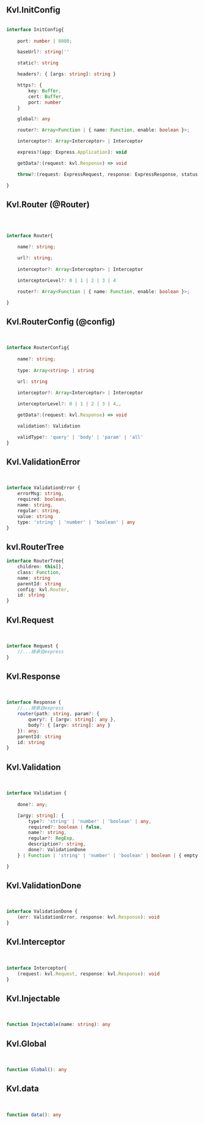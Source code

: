 

## Kvl.InitConfig

```typescript

interface InitConfig{
	
	port: number | 8080;

	baseUrl?: string|''

	static?: string

	headers?: { [args: string]: string }

	https?: {
		key: Buffer,
		cert: Buffer,
		port: number
	}

	global?: any

	router?: Array<Function | { name: Function, enable: boolean }>;

	interceptor?: Array<Interceptor> | Interceptor

	express?(app: Express.Application): void

	getData?:(request: kvl.Response) => void

	throw?:(request: ExpressRequest, response: ExpressResponse, status: number, error: Error) => void;

}
```
## Kvl.Router (@Router)

<br>

```typescript

interface Router{

	name?: string;

	url?: string;
	
	interceptor?: Array<Interceptor> | Interceptor

	interceptorLevel?: 0 | 1 | 2 | 3 | 4

	router?: Array<Function | { name: Function, enable: boolean }>;

}
```
## Kvl.RouterConfig (@config)

<br>

```typescript
interface RouterConfig{
	
	name?: string;
	
	type: Array<string> | string
	
	url: string

	interceptor?: Array<Interceptor> | Interceptor

	interceptorLevel?: 0 | 1 | 2 | 3 | 4,,

	getData?:(request: kvl.Response) => void

	validation?: Validation

	validType?: 'query' | 'body' | 'param' | 'all'
}
```
## Kvl.ValidationError 

<br>

```typescript
interface ValidationError {
	errorMsg: string,
	required: boolean,
	name: string,
	regular: string,
	value: string
	type: 'string' | 'number' | 'boolean' | any
}
```
## kvl.RouterTree

```typescript
interface RouterTree{
	children: this[], 
	class: Function,
	name: string
	parentId: string
	config: kvl.Router,
	id: string
}
```

## Kvl.Request 

<br>

```typescript
interface Request {
	//...继承自express
}
```

## Kvl.Response 

<br>

```typescript
interface Response {
	//...继承自express
	router(path: string, param?: {
		query?: { [argv: string]: any }, 
		body?: { [argv: string]: any }
	}): any;
	parentId: string
	id: string
}
```

## Kvl.Validation 

<br>

```typescript
interface Validation {
		
	done?: any;

	[argy: string]: {
		type?: 'string' | 'number' | 'boolean' | any,
		required?: boolean | false,
		name?: string,
		regular?: RegExp,
		description?: string,
		done?: ValidationDone
	} | Function | 'string' | 'number' | 'boolean' | boolean | { empty: string, regular: string } | any;

}
```
## Kvl.ValidationDone 

<br>

```typescript
interface ValidationDone {
	(err: ValidationError, response: kvl.Response): void
}
```


## Kvl.Interceptor 

<br>

```typescript
interface Interceptor{
	(request: kvl.Request, response: kvl.Response): void
}
```

## Kvl.Injectable 

<br>

```typescript
function Injectable(name: string): any
```
## Kvl.Global 

<br>

```typescript
function Global(): any
```
## Kvl.data 

<br>

```typescript
function data(): any
```